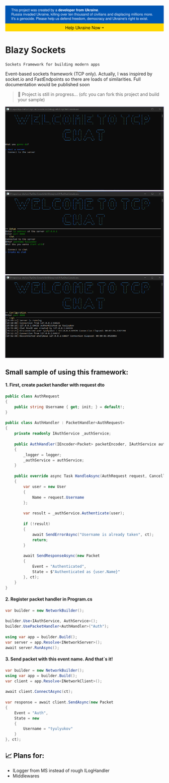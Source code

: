 [![Stand With Ukraine](https://raw.githubusercontent.com/vshymanskyy/StandWithUkraine/main/banner-direct-single.svg)](https://stand-with-ukraine.pp.ua)

# Blazy Sockets
`Sockets Framework for building modern apps`

Event-based sockets framework (TCP only). Actually, I was inspired by socket.io and FastEndpoints so there are loads of similarities.
Full documentation would be published soon

> 🚧 Project is still in progress... (ofc you can fork this project and build your sample)

![Main menu](https://github.com/tyulyukov/Blazy.Sockets/blob/master/docs/assets/1.png)
![Client](https://github.com/tyulyukov/Blazy.Sockets/blob/master/docs/assets/2.png)
![Server](https://github.com/tyulyukov/Blazy.Sockets/blob/master/docs/assets/3.png)

## Small sample of using this framework:

#### 1. First, create packet handler with request dto
```csharp
public class AuthRequest
{
    public string Username { get; init; } = default!;
}

public class AuthHandler : PacketHandler<AuthRequest>
{
    private readonly IAuthService _authService;

    public AuthHandler(IEncoder<Packet> packetEncoder, IAuthService authService) : base(packetEncoder)
    {
        _logger = logger;
        _authService = authService;
    }

    public override async Task HandleAsync(AuthRequest request, CancellationToken ct)
    {
        var user = new User
        {
            Name = request.Username
        };

        var result = _authService.Authenticate(user);

        if (!result)
        {
            await SendErrorAsync("Username is already taken", ct);
            return;
        }
        
        await SendResponseAsync(new Packet
        {
            Event = "Authenticated",
            State = $"Authenticated as {user.Name}"
        }, ct);
    }
}
```


#### 2. Register packet handler in Program.cs
```csharp
var builder = new NetworkBuilder();

builder.Use<IAuthService, AuthService>();
builder.UsePacketHandler<AuthHandler>("Auth");

using var app = builder.Build();
var server = app.Resolve<INetworkServer>();
await server.RunAsync();
```

#### 3. Send packet with this event name. And that`s it!
```csharp
var builder = new NetworkBuilder();
using var app = builder.Build();
var client = app.Resolve<INetworkClient>();

await client.ConnectAsync(ct);

var response = await client.SendAsync(new Packet
{
    Event = "Auth",
    State = new
    {
        Username = "tyulyukov"
    }
}, ct);
```

## 📈 Plans for:
- ILogger from MS instead of rough ILogHandler
- Middlewares
